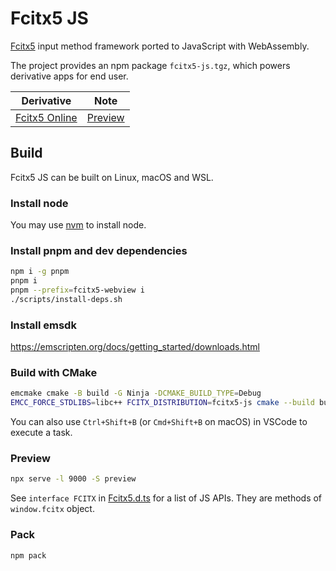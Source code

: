 # Fcitx5 JS

[Fcitx5](https://github.com/fcitx/fcitx5) input method framework ported to JavaScript with WebAssembly.

The project provides an npm package `fcitx5-js.tgz`, which powers derivative apps for end user.

Derivative | Note
-|-
[Fcitx5 Online](https://github.com/fcitx-contrib/fcitx5-online) | [Preview](https://fcitx-contrib.github.io/online/)

## Build

Fcitx5 JS can be built on Linux, macOS and WSL.

### Install node
You may use [nvm](https://github.com/nvm-sh/nvm)
to install node.

### Install pnpm and dev dependencies
```sh
npm i -g pnpm
pnpm i
pnpm --prefix=fcitx5-webview i
./scripts/install-deps.sh
```

### Install emsdk
https://emscripten.org/docs/getting_started/downloads.html

### Build with CMake
```sh
emcmake cmake -B build -G Ninja -DCMAKE_BUILD_TYPE=Debug
EMCC_FORCE_STDLIBS=libc++ FCITX_DISTRIBUTION=fcitx5-js cmake --build build
```
You can also use `Ctrl+Shift+B` (or `Cmd+Shift+B` on macOS) in VSCode to execute a task.

### Preview
```sh
npx serve -l 9000 -S preview
```
See `interface FCITX` in [Fcitx5.d.ts](./page/Fcitx5.d.ts) for a list of JS APIs.
They are methods of `window.fcitx` object.

### Pack
```sh
npm pack
```
